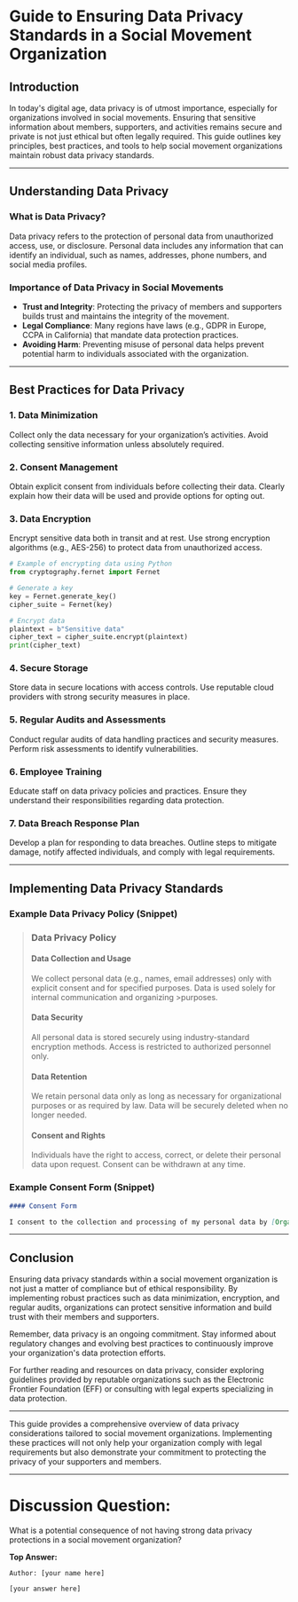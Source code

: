 # Guide to Ensuring Data Privacy Standards in a Social Movement Organization

## Introduction

In today's digital age, data privacy is of utmost importance, especially for organizations involved in social movements. Ensuring that sensitive information about members, supporters, and activities remains secure and private is not just ethical but often legally required. This guide outlines key principles, best practices, and tools to help social movement organizations maintain robust data privacy standards.

---

## Understanding Data Privacy

### What is Data Privacy?

Data privacy refers to the protection of personal data from unauthorized access, use, or disclosure. Personal data includes any information that can identify an individual, such as names, addresses, phone numbers, and social media profiles.

### Importance of Data Privacy in Social Movements

- **Trust and Integrity**: Protecting the privacy of members and supporters builds trust and maintains the integrity of the movement.
- **Legal Compliance**: Many regions have laws (e.g., GDPR in Europe, CCPA in California) that mandate data protection practices.
- **Avoiding Harm**: Preventing misuse of personal data helps prevent potential harm to individuals associated with the organization.

---

## Best Practices for Data Privacy

### 1. Data Minimization

Collect only the data necessary for your organization’s activities. Avoid collecting sensitive information unless absolutely required.

### 2. Consent Management

Obtain explicit consent from individuals before collecting their data. Clearly explain how their data will be used and provide options for opting out.

### 3. Data Encryption

Encrypt sensitive data both in transit and at rest. Use strong encryption algorithms (e.g., AES-256) to protect data from unauthorized access.

```python
# Example of encrypting data using Python
from cryptography.fernet import Fernet

# Generate a key
key = Fernet.generate_key()
cipher_suite = Fernet(key)

# Encrypt data
plaintext = b"Sensitive data"
cipher_text = cipher_suite.encrypt(plaintext)
print(cipher_text)
```

### 4. Secure Storage

Store data in secure locations with access controls. Use reputable cloud providers with strong security measures in place.

### 5. Regular Audits and Assessments

Conduct regular audits of data handling practices and security measures. Perform risk assessments to identify vulnerabilities.

### 6. Employee Training

Educate staff on data privacy policies and practices. Ensure they understand their responsibilities regarding data protection.

### 7. Data Breach Response Plan

Develop a plan for responding to data breaches. Outline steps to mitigate damage, notify affected individuals, and comply with legal requirements.

---

## Implementing Data Privacy Standards

### Example Data Privacy Policy (Snippet)


>### Data Privacy Policy
>
>#### Data Collection and Usage
>
>We collect personal data (e.g., names, email addresses) only with explicit consent and for specified purposes. Data is used solely for internal communication and organizing >purposes.
>
>#### Data Security
>
>All personal data is stored securely using industry-standard encryption methods. Access is restricted to authorized personnel only.
>
>#### Data Retention
>
>We retain personal data only as long as necessary for organizational purposes or as required by law. Data will be securely deleted when no longer needed.
>
>#### Consent and Rights
>
>Individuals have the right to access, correct, or delete their personal data upon request. Consent can be withdrawn at any time.


### Example Consent Form (Snippet)

```markdown
#### Consent Form

I consent to the collection and processing of my personal data by [Organization Name] for the purposes of communication and organizational activities. I understand that I may withdraw this consent at any time.
```

---

## Conclusion

Ensuring data privacy standards within a social movement organization is not just a matter of compliance but of ethical responsibility. By implementing robust practices such as data minimization, encryption, and regular audits, organizations can protect sensitive information and build trust with their members and supporters.

Remember, data privacy is an ongoing commitment. Stay informed about regulatory changes and evolving best practices to continuously improve your organization's data protection efforts.

For further reading and resources on data privacy, consider exploring guidelines provided by reputable organizations such as the Electronic Frontier Foundation (EFF) or consulting with legal experts specializing in data protection.

---

This guide provides a comprehensive overview of data privacy considerations tailored to social movement organizations. Implementing these practices will not only help your organization comply with legal requirements but also demonstrate your commitment to protecting the privacy of your supporters and members.

---
# Discussion Question:

What is a potential consequence of not having strong data privacy protections in a social movement organization?

**Top Answer:**
```
Author: [your name here]

[your answer here]

```
